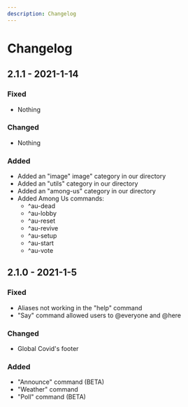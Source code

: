 ```yaml
---
description: Changelog
---
```


# Changelog

## 2.1.1 - 2021-1-14

### Fixed

* Nothing

### Changed

* Nothing

### Added

* Added an "image" image" category in our directory
* Added an "utils" category in our directory
* Added an "among-us" category in our directory
* Added Among Us commands: 
  * ^au-dead
  * ^au-lobby
  * ^au-reset
  * ^au-revive
  * ^au-setup
  * ^au-start
  * ^au-vote

## 2.1.0 - 2021-1-5

### Fixed

* Aliases not working in the "help" command
* "Say" command allowed users to @everyone and @here

### Changed

* Global Covid's footer

### Added

* "Announce" command \(BETA\)
* "Weather" command
* "Poll" command \(BETA\)

